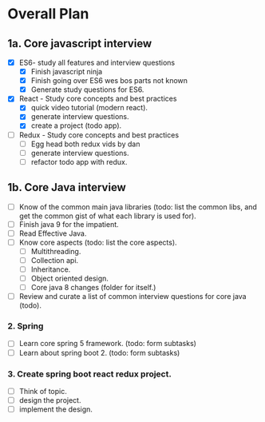 # Overall Plan

## 1a. Core javascript interview

- [x] ES6- study all features and interview questions
  - [x] Finish javascript ninja
  - [x] Finish going over ES6 wes bos parts not known
  - [x] Generate study questions for ES6.
- [x] React - Study core concepts and best practices
  - [x] quick video tutorial (modern react).
  - [x] generate interview questions.
  - [x] create a project (todo app).
- [ ] Redux - Study core concepts and best practices
  - [ ] Egg head both redux vids by dan
  - [ ] generate interview questions.
  - [ ] refactor todo app with redux.

## 1b. Core Java interview

- [ ] Know of the common main java libraries (todo: list the common libs, and get the common gist of what each library is used for).
- [ ] Finish java 9 for the impatient.
- [ ] Read Effective Java.
- [ ] Know core aspects (todo: list the core aspects).
  - [ ] Multithreading.
  - [ ] Collection api.
  - [ ] Inheritance.
  - [ ] Object oriented design.
  - [ ] Core java 8 changes (folder for itself.)
- [ ] Review and curate a list of common interview questions for core java (todo).

### 2. Spring

- [ ] Learn core spring 5 framework. (todo: form subtasks)
- [ ] Learn about spring boot 2. (todo: form subtasks)

### 3. Create spring boot react redux project.

- [ ] Think of topic.
- [ ] design the project.
- [ ] implement the design.
